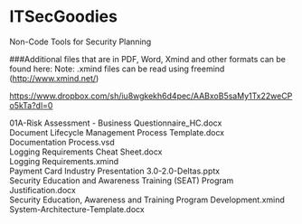 # ITSecGoodies
Non-Code Tools for Security Planning

###Additional files that are in PDF, Word, Xmind and other formats can be found here:
Note: .xmind files can be read using freemind (http://www.xmind.net/)

https://www.dropbox.com/sh/iu8wgkekh6d4pec/AABxoB5saMy1Tx22weCPo5kTa?dl=0


01A-Risk Assessment - Business Questionnaire_HC.docx  
Document Lifecycle Management Process Template.docx  
Documentation Process.vsd  
Logging Requirements Cheat Sheet.docx  
Logging Requirements.xmind  
Payment Card Industry Presentation 3.0-2.0-Deltas.pptx  
Security Education and Awareness Training (SEAT) Program Justification.docx  
Security Education, Awareness and Training Program Development.xmind  
System-Architecture-Template.docx  


